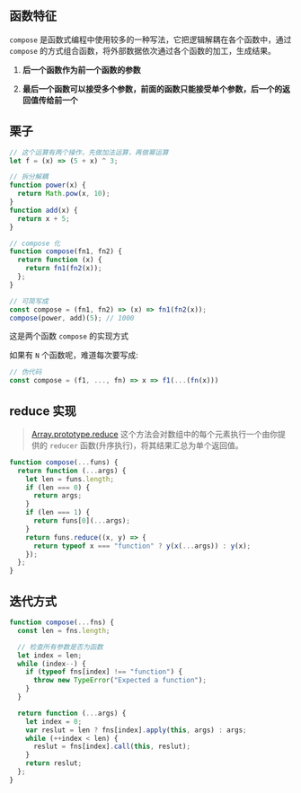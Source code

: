 ## 函数特征

`compose` 是函数式编程中使用较多的一种写法，它把逻辑解耦在各个函数中，通过 `compose` 的方式组合函数，将外部数据依次通过各个函数的加工，生成结果。

1. **后一个函数作为前一个函数的参数**

2. **最后一个函数可以接受多个参数，前面的函数只能接受单个参数，后一个的返回值传给前一个**

## 栗子

```js
// 这个运算有两个操作，先做加法运算，再做幂运算
let f = (x) => (5 + x) ^ 3;

// 拆分解耦
function power(x) {
  return Math.pow(x, 10);
}
function add(x) {
  return x + 5;
}

// compose 化
function compose(fn1, fn2) {
  return function (x) {
    return fn1(fn2(x));
  };
}

// 可简写成
const compose = (fn1, fn2) => (x) => fn1(fn2(x));
compose(power, add)(5); // 1000
```

这是两个函数 `compose` 的实现方式

如果有 `N` 个函数呢，难道每次要写成:

```js
// 伪代码
const compose = (f1, ..., fn) => x => f1(...(fn(x)))
```

## reduce 实现

> [Array.prototype.reduce](https://developer.mozilla.org/zh-CN/docs/Web/JavaScript/Reference/Global_Objects/Array/Reduce) 这个方法会对数组中的每个元素执行一个由你提供的 `reducer` 函数(升序执行)，将其结果汇总为单个返回值。

```js
function compose(...funs) {
  return function (...args) {
    let len = funs.length;
    if (len === 0) {
      return args;
    }
    if (len === 1) {
      return funs[0](...args);
    }
    return funs.reduce((x, y) => {
      return typeof x === "function" ? y(x(...args)) : y(x);
    });
  };
}
```

## 迭代方式

```js
function compose(...fns) {
  const len = fns.length;

  // 检查所有参数是否为函数
  let index = len;
  while (index--) {
    if (typeof fns[index] !== "function") {
      throw new TypeError("Expected a function");
    }
  }

  return function (...args) {
    let index = 0;
    var reslut = len ? fns[index].apply(this, args) : args;
    while (++index < len) {
      reslut = fns[index].call(this, reslut);
    }
    return reslut;
  };
}
```
